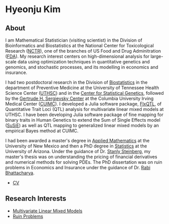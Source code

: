 <!-- ---
layout: page
title: My personal page
tagline: Hyeonju Kim
--- -->

# Hyeonju Kim

## About


I am Mathematical Statistician (visiting scientist) in the Division of Bioinformatics and Biostatistics at the National Center for Toxicological Research ([NCTR](https://www.fda.gov/about-fda/office-chief-scientist/national-center-toxicological-research)), one of the branches of US Food and Drug Adminitration ([FDA](https://fda.gov)).  My research interest centers on high-dimensional analysis for large-scale data using optimization
techniques in quantitative genetics and genomics, and stochastic processes, and its modelling in economics and insurance.  

I had two postdoctoral research in the Division of [Biostatistics](https://www.uthsc.edu/preventive-medicine/biostatistics.php) in the department of Preventive Medicine at the University 
of Tennessee Health Science Center ([UTHSC](https://uthsc.edu)) and in the [Center for Statistical Genetics](http://statgen.us/Main_Page), followed by the [Gertrude H. Sergievsky Center](https://www.neurology.columbia.edu/research/research-programs-and-partners/gertrude-h-sergievsky-center) at the Columbia University Irving Medical Center ([CUIMC](https://www.cuimc.columbia.edu)).    I developed a Julia software package, [FlxQTL](https://github.com/senresearch/FlxQTL.jl), of Quantitative Trait Loci (QTL) analysis for multivariate linear mixed models at UTHSC.  I have been developing Julia software package of fine mapping for binary traits in Human Genetics to extend the Sum of Single Effects model ([SuSiE](https://rss.onlinelibrary.wiley.com/doi/10.1111/rssb.12388)) as well as QTL mapping to generalized linear mixed models by an empirical Bayes method at CUIMC.  

I had been awarded a master's degree in 
[Applied Mathematics](https://math.unm.edu/) at the University of New Mexico and then a PhD degree in [Statistics](https://statistics.arizona.edu/) at the University of Arizona.  Under the guidance of Dr. [Stanly Steinberg](https://math.unm.edu/~stanly/), my master's thesis was on understanding the pricing of financial derivatives and numerical methods for solving PDEs. 
The PhD dissertation was on ruin problems in Economics and Insurance under the guidance of 
Dr. [Rabi Bhattacharya](https://en.wikipedia.org/wiki/Rabi_Bhattacharya).  


* [CV](CV_Hyeonju_Kim.pdf)


## Research Interests 

* [Multivariate Linear Mixed Models](fmulti-lmm.html)
* [Ruin Problems](ruin.html)













